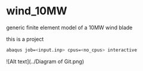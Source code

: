 # wind_10MW
generic finite element model of a 10MW wind blade

this is a project

```bash
abaqus job=<input.inp> cpus=<no_cpus> interactive
```

![Alt text](../Diagram of Git.png)

